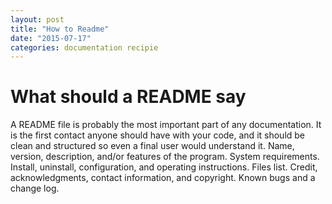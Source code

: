 ```yaml
---
layout: post
title: "How to Readme"
date: "2015-07-17"
categories: documentation recipie 
---
```

# What should a README say
A README file is probably the most important part of any documentation. It is the first contact anyone should have with your code, and it should be clean and structured so even a final user would understand it.
Name, version, description, and/or features of the program.
System requirements.
Install, uninstall, configuration, and operating instructions.
Files list.
Credit, acknowledgments, contact information, and copyright.
Known bugs and a change log.
